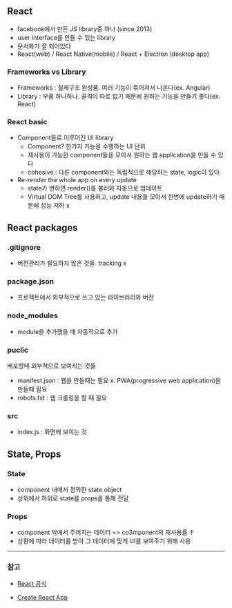 ## React
- facebook에서 만든 JS library중 하나 (since 2013)
- user interface를 만들 수 있는 library
- 문서화가 잘 되어있다
- React(web) / React Native(mobile) / React + Electron (desktop app)

### Frameworks vs Library
- Frameworks : 철제구조 완성품. 여러 기능이 묶어져서 나온다(ex. Angular)
- Library : 부품 하나하나. 골격이 따로 없기 때문에 원하는 기능을 만들기 좋다(ex. React)

### React basic
- Component들로 이루어진 UI library
  - Component? 한가지 기능을 수행하는 UI 단위
  - 재사용이 가능한 component들을 모아서 원하는 웹 application을 만들 수 있다
  - cohesive : 다른 component와는 독립적으로 해당하는 state, logic이 있다
- Re-render the whole app on every update
  - state가 변하면 render()를 불러와 자동으로 업데이트
  - Virtual DOM Tree를 사용하고, update 내용을 모아서 한번에 update하기 때문에 성능 저하 x

## React packages

### .gitignore
- 버전관리가 필요하지 않은 것들. tracking x

### package.json
- 프로젝트에서 외부적으로 쓰고 있는 라이브러리와 버전

### node_modules
- module을 추가했을 때 자동적으로 추가

### puclic
배포할때 외부적으로 보여지는 것들
- manifest.json : 웹을 만들때는 필요 x. PWA(progressive web application)을 만들때 필요
- robots.txt : 웹 크롤링을 할 때 필요

### src
- index.js : 화면에 보이는 것 


## State, Props

### State
- component 내에서 정의한 state object
- 상위에서 하위로 state를 props를 통해 전달

### Props
- component 밖에서 주어지는 데이터 => co3mponent의 재사용률 ↑
- 상황에 따라 데이터를 받아 그 데이터에 맞게 UI를 보여주기 위해 사용

---
### 참고
- [React 공식](https://reactjs.org/docs/getting-started.html)

- [Create React App](https://create-react-app.dev/docs/getting-started)